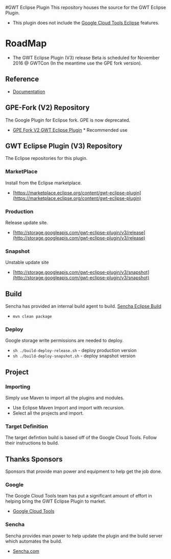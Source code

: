 #GWT Eclipse Plugin
This repository houses the source for the GWT Eclipse Plugin. 

* This plugin does not include the [Google Cloud Tools Eclipse](https://github.com/GoogleCloudPlatform/google-cloud-eclipse) features.

# RoadMap

* The GWT Eclipse Plugin (V3) release Beta is scheduled for November 2016 @ GWTCon (In the meantime use the GPE fork version).

## Reference

* [Documentation](http://gwt-plugins.github.io/documentation/)

## GPE-Fork (V2) Repository
The Google Plugin for Eclipse fork. GPE is now deprecated. 

* [GPE Fork V2 GWT Eclipse Plugin](https://github.com/gwt-plugins/gwt-eclipse-plugin/tree/gpe-fork) * Recommended use


## GWT Eclipse Plugin (V3) Repository
The Eclipse repositories for this plugin. 

### MarketPlace
Install from the Eclipse marketplace.

* [https://marketplace.eclipse.org/content/gwt-eclipse-plugin](https://marketplace.eclipse.org/content/gwt-eclipse-plugin)

### Production
Release update site. 

* [http://storage.googleapis.com/gwt-eclipse-plugin/v3/release](http://storage.googleapis.com/gwt-eclipse-plugin/v3/release)

### Snapshot
Unstable update site

* [http://storage.googleapis.com/gwt-eclipse-plugin/v3/snapshot](http://storage.googleapis.com/gwt-eclipse-plugin/v3/snapshot)


## Build
Sencha has provided an internal build agent to build. 
[Sencha Eclipse Build](https://teamcity.sencha.com/viewType.html?buildTypeId=Gxt3_Gwt_GwtEclipsePlugin)

* `mvn clean package`

### Deploy
Google storage write permissions are needed to deploy. 

* `sh ./build-deploy-release.sh` - deploy production version
* `sh ./build-deploy-snapshot.sh` - deploy snapshot version


## Project

### Importing
Simply use Maven to import all the plugins and modules. 

* Use Eclipse Maven Import and import with recursion. 
* Select all the projects and import. 

### Target Definition
The target defintion build is based off of the Google Cloud Tools. Follow their instructions to build.

## Thanks Sponsors
Sponsors that provide man power and equipment to help get the job done. 

### Google
The Google Cloud Tools team has put a significant amount of effort in helping bring the GWT Eclipse Plugin to market. 

* [Google Cloud Tools](https://cloud.google.com/)

### Sencha
Sencha provides man power to help update the plugin and the build server which automates the build. 

* [Sencha.com](http://sencha.com) 
